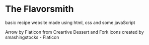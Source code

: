 # The Flavorsmith

basic recipe website
made using html, css and some javaScript

Arrow by Flaticon from Creartive
Dessert and Fork icons created by smashingstocks - Flaticon
